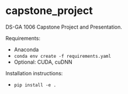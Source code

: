 # capstone_project
DS-GA 1006 Capstone Project and Presentation.

Requirements:
  - Anaconda
  - `conda env create -f requirements.yaml`
  - Optional: CUDA, cuDNN

Installation instructions:
  - `pip install -e .`
